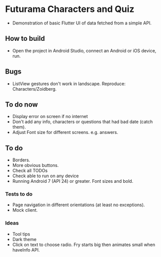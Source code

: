# Futurama Characters and Quiz

- Demonstration of basic Flutter UI of data fetched from a simple API.

## How to build

- Open the project in Android Studio, connect an Android or iOS device, run.

## Bugs

- ListView gestures don't work in landscape. Reproduce: Characters/Zoidberg.

## To do now

- Display error on screen if no internet
- Don't add any info, characters or questions that had bad date (catch them).
- Adjust Font size for different screens. e.g. answers.

## To do

- Borders.
- More obvious buttons.
- Check all TODOs
- Check able to run on any device
- Running Android 7 (API 24) or greater. Font sizes and bold.

### Tests to do

- Page navigation in different orientations (at least no exceptions).
- Mock client.

### Ideas

- Tool tips
- Dark theme
- Click on text to choose radio. Fry starts big then animates small when haveInfo API.
